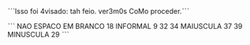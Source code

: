 ˋˋˋIsso foi 4visado:  tah feio. ver3m0s CoMo proceder.ˋˋˋ

ˋˋˋ
NAO
ESPACO EM BRANCO
18
INFORMAL
9 32 34
MAIUSCULA
37 39
MINUSCULA
29
ˋˋˋ

